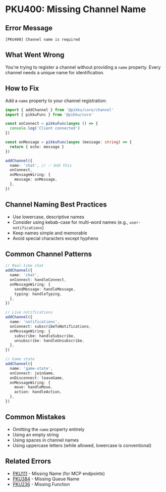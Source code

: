 # PKU400: Missing Channel Name

## Error Message

```
[PKU400] Channel name is required
```

## What Went Wrong

You're trying to register a channel without providing a `name` property. Every channel needs a unique name for identification.

## How to Fix

Add a `name` property to your channel registration:

```typescript
import { addChannel } from '@pikku/core/channel'
import { pikkuFunc } from '@pikku/core'

const onConnect = pikkuFunc(async () => {
  console.log('Client connected')
})

const onMessage = pikkuFunc(async (message: string) => {
  return { echo: message }
})

addChannel({
  name: 'chat', // ✅ Add this
  onConnect,
  onMessageWiring: {
    message: onMessage,
  },
})
```

## Channel Naming Best Practices

- Use lowercase, descriptive names
- Consider using kebab-case for multi-word names (e.g., `user-notifications`)
- Keep names simple and memorable
- Avoid special characters except hyphens

## Common Channel Patterns

```typescript
// Real-time chat
addChannel({
  name: 'chat',
  onConnect: handleConnect,
  onMessageWiring: {
    sendMessage: handleMessage,
    typing: handleTyping,
  },
})

// Live notifications
addChannel({
  name: 'notifications',
  onConnect: subscribeToNotifications,
  onMessageWiring: {
    subscribe: handleSubscribe,
    unsubscribe: handleUnsubscribe,
  },
})

// Game state
addChannel({
  name: 'game-state',
  onConnect: joinGame,
  onDisconnect: leaveGame,
  onMessageWiring: {
    move: handleMove,
    action: handleAction,
  },
})
```

## Common Mistakes

- Omitting the `name` property entirely
- Using an empty string
- Using spaces in channel names
- Using uppercase letters (while allowed, lowercase is conventional)

## Related Errors

- [PKU111](./pku111.md) - Missing Name (for MCP endpoints)
- [PKU384](./pku384.md) - Missing Queue Name
- [PKU236](./pku236.md) - Missing Function
